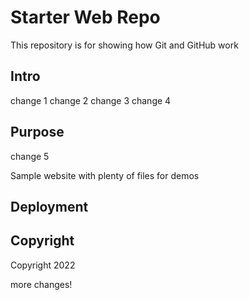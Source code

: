 # Starter Web Repo

This repository is for showing how Git and GitHub work

## Intro
change 1
change 2
change 3
change 4
## Purpose
change 5

Sample website with plenty of files for demos

## Deployment

## Copyright
Copyright 2022

more changes!